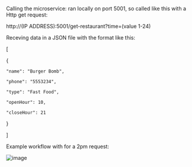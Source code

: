 Calling the microservice: ran locally on port 5001, so called like this with a Http get request:

http://(IP ADDRESS):5001/get-restaurant?time=(value 1-24)

Receving data in a JSON file with the format like this:

[

  {
  
    "name": "Burger Bomb",
    
    "phone": "5553234",
    
    "type": "Fast Food",
    
    "openHour": 10,
    
    "closeHour": 21
    
  }
  
]

Example workflow with for a 2pm request:

![image](https://github.com/user-attachments/assets/5dbfa88a-73ca-4e79-93e6-3bcf31332f46)


